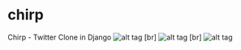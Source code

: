 # chirp
Chirp - Twitter Clone in Django
![alt tag](https://github.com/guptachetan1997/Chirp/blob/master/1.png)
[br]
![alt tag](https://github.com/guptachetan1997/Chirp/blob/master/2.png)
[br]
![alt tag](https://github.com/guptachetan1997/Chirp/blob/master/3.png)
